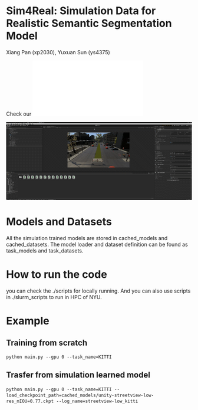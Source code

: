 <!--
 * @Author: Xiang Pan
 * @Date: 2021-11-12 23:27:39
 * @LastEditTime: 2021-12-16 23:22:07
 * @LastEditors: Xiang Pan
 * @Description: 
 * @FilePath: /project/README.md
 * @email: xiangpan@nyu.edu
-->
# Sim4Real: Simulation Data for Realistic Semantic Segmentation Model
Xiang Pan (xp2030), Yuxuan Sun (ys4375)

Check our ![slides](./docs/XiangPan_YuxuanSun_PPT.pdf)

![Dataset Generation](./figures/demo.gif)


# Models and Datasets
All the simulation trained models are stored in cached_models and cached_datasets. The model loader and dataset definition can be found as task_models and task_datasets.
 
# How to run the code
you can check the ./scripts for locally running. And you can also use scripts in ./slurm_scripts to run in HPC of NYU.

# Example
## Training from scratch
```
python main.py --gpu 0 --task_name=KITTI
```
## Trasfer from simulation learned model
```
python main.py --gpu 0 --task_name=KITTI --load_checkpoint_path=cached_models/unity-streetview-low-res_mIOU=0.77.ckpt --log_name=streetview-low_kitti
```


